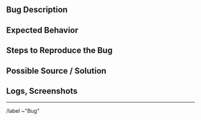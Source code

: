 <!-- This is to report bugs in code, errors in documentation, things to fix -->

## Bug Description
<!-- What is the "Bug" behavior or mistake you are seeing? -->


## Expected Behavior 
<!-- What should you see instead? -->


## Steps to Reproduce the Bug
<!-- How can the bug/problem be encountered? -->  


## Possible Source / Solution
<!-- If you can, link to the problem's source (e.g., line of code) and/or suggest a solution -->


## Logs, Screenshots
<!-- Please use code blocks (```) to format console output, logs, or code --> 



--------------------------------------------------------------------------------
<!-- Please don't delete!  -->
/label ~"Bug"
